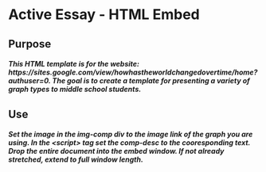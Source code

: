 <h1>Active Essay - HTML Embed</h1>
<h2>Purpose</h2>
<h5>This HTML template is for the website: https://sites.google.com/view/howhastheworldchangedovertime/home?authuser=0. The goal is to create a template for presenting a variety of graph types to middle school students.</h5>
<h2>Use</h2>
<h5>Set the image in the img-comp div to the image link of the graph you are using. In the &lt;script&gt; tag set the comp-desc to the cooresponding text. Drop the entire document into the embed window. If not already stretched, extend to full window length.</h5>